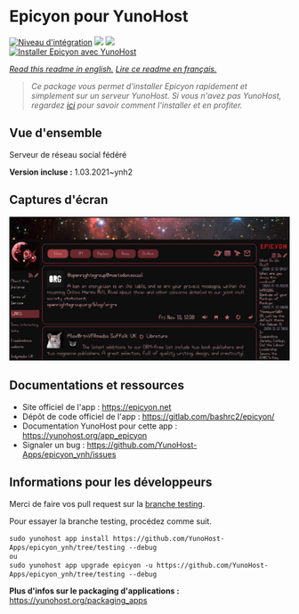 # Epicyon pour YunoHost

[![Niveau d'intégration](https://dash.yunohost.org/integration/epicyon.svg)](https://dash.yunohost.org/appci/app/epicyon) ![](https://ci-apps.yunohost.org/ci/badges/epicyon.status.svg) ![](https://ci-apps.yunohost.org/ci/badges/epicyon.maintain.svg)  
[![Installer Epicyon avec YunoHost](https://install-app.yunohost.org/install-with-yunohost.svg)](https://install-app.yunohost.org/?app=epicyon)

*[Read this readme in english.](./README.md)*
*[Lire ce readme en français.](./README_fr.md)*

> *Ce package vous permet d'installer Epicyon rapidement et simplement sur un serveur YunoHost.
Si vous n'avez pas YunoHost, regardez [ici](https://yunohost.org/#/install) pour savoir comment l'installer et en profiter.*

## Vue d'ensemble

Serveur de réseau social fédéré

**Version incluse :** 1.03.2021~ynh2



## Captures d'écran

![](./doc/screenshots/screenshot_starlight.jpg)

## Documentations et ressources

* Site officiel de l'app : https://epicyon.net
* Dépôt de code officiel de l'app : https://gitlab.com/bashrc2/epicyon/
* Documentation YunoHost pour cette app : https://yunohost.org/app_epicyon
* Signaler un bug : https://github.com/YunoHost-Apps/epicyon_ynh/issues

## Informations pour les développeurs

Merci de faire vos pull request sur la [branche testing](https://github.com/YunoHost-Apps/epicyon_ynh/tree/testing).

Pour essayer la branche testing, procédez comme suit.
```
sudo yunohost app install https://github.com/YunoHost-Apps/epicyon_ynh/tree/testing --debug
ou
sudo yunohost app upgrade epicyon -u https://github.com/YunoHost-Apps/epicyon_ynh/tree/testing --debug
```

**Plus d'infos sur le packaging d'applications :** https://yunohost.org/packaging_apps